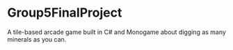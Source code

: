 # Group5FinalProject
A tile-based arcade game built in C# and Monogame about digging as many minerals as you can.
